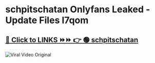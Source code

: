 
 # schpitschatan Onlyfans Leaked - Update Files l7qom

## <h2><a href="https://clipsfans.com/schpitschatan&ref=git">🔗 Click to LINKS ⏩⏩ 👉 🟢 schpitschatan </a></h2>

<a href="https://clipsfans.com/schpitschatan&ref=git" rel="nofollow" data-target="animated-image.originalLink"><img src="https://i.ibb.co.com/xMMVF88/686577567.gif" alt="Viral Video Original" style="max-width: 100%; display: inline-block;" data-target="animated-image.originalImage"></a>

